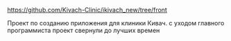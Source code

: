 https://github.com/Kivach-Clinic/ikivach_new/tree/front

Проект по созданию приложения для клиники Кивач. с уходом главного программиста проект свернули до лучших времен
